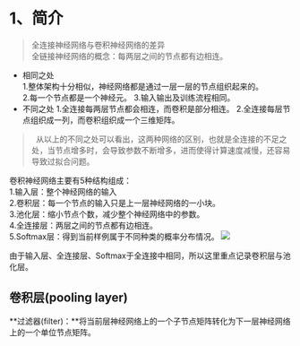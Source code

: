 # 1、简介
>全连接神经网络与卷积神经网络的差异  
>全链接神经网络的概念：每两层之间的节点都有边相连。  

* 相同之处  
1.整体架构十分相似，神经网络都是通过一层一层的节点组织起来的。  
2.每一个节点都是一个神经元。
3.输入输出及训练流程相同。
* 不同之处
1.全连接每两层节点都会相连，而卷积是部分相连。
2.全连接每层节点组织成一列，而卷积组织成一个三维矩阵。

>&nbsp;&nbsp;从以上的不同之处可以看出，这两种网络的区别，也就是全连接的不足之处，当节点增多时，会导致参数不断增多，进而使得计算速度减慢，还容易导致过拟合问题。  

卷积神经网络主要有5种结构组成：  
1.输入层：整个神经网络的输入  
2.卷积层：每一个节点的输入只是上一层神经网络的一小块。  
3.池化层：缩小节点个数，减少整个神经网络中的参数。  
4.全连接层：两层之间的节点都有边相连。  
5.Softmax层：得到当前样例属于不同种类的概率分布情况。
![](https://i.imgur.com/tZapov5.png)  

由于输入层、全连接层、Softmax于全连接中相同，所以这里重点记录卷积层与池化层。
## 卷积层(pooling layer)
**过滤器(filter)：**将当前层神经网络上的一个子节点矩阵转化为下一层神经网络上的一个单位节点矩阵。 



